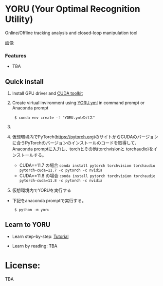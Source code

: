 # YORU (Your Optimal Recognition Utility)
Online/Offline tracking analysis and closed-loop manipulation tool

画像

### Features

- TBA


## Quick install
1. Install GPU driver and [CUDA toolkit](https://developer.nvidia.com/cuda-toolkit)

2. Create virtual invironment using [YORU.yml](YORU.yml) in command prompt or Anaconda prompt
   
     ` $ conda env create -f "YORU.ymlのパス"`

4. 

     

3. 仮想環境内でPyTorch(https://pytorch.org)のサイトからCUDAのバージョンに合うPyTorchのバージョンのインストールのコードを取得して、Anaconda promptに入力し、torchとその他(torchvisionと torchaudio)をインストールする。

   - CUDA==11.7 の場合
     `conda install pytorch torchvision torchaudio pytorch-cuda=11.7 -c pytorch -c nvidia`
   - CUDA==11.8 の場合
     `conda install pytorch torchvision torchaudio pytorch-cuda=11.8 -c pytorch -c nvidia`

4. 仮想環境内でYORUを実行する
  - 下記をanaconda promptで実行する。

     ` $ python -m yoru`

## Learn to YORU
- Learn step-by-step: [Tutorial](docs/tutorial.md)

- Learn by reading: TBA

# License:

TBA

